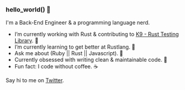### hello_world() 👋

I'm a Back-End Engineer & a programming language nerd.

-  I’m currently working with Rust & contributing to [K9 - Rust Testing Library](https://github.com/aaronabramov/k9). 🔭
-  I’m currently learning to get better at Rustlang. 🌱
-  Ask me about (Ruby || Rust || Javascript). 💬
-  Currently obsessed with writing clean & maintainable code. 💯 
-  Fun fact: I code without coffee. ☕️

Say hi to me on [Twitter](https://twitter.com/SathishCodes).
